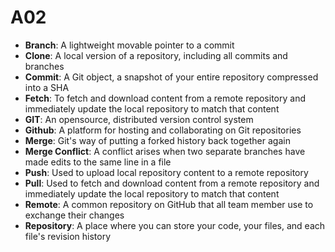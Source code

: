 # A02
- **Branch**: A lightweight movable pointer to a commit
- **Clone**: A local version of a repository, including all commits and branches
- **Commit**: A Git object, a snapshot of your entire repository compressed into a SHA
- **Fetch**: To fetch and download content from a remote repository and immediately update the local repository to match that content
- **GIT**: An opensource, distributed version control system
- **Github**: A platform for hosting and collaborating on Git repositories
- **Merge**: Git's way of putting a forked history back together again
- **Merge Conflict**: A conflict arises when two separate branches have made edits to the same line in a file
- **Push**: Used to upload local repository content to a remote repository
- **Pull**: Used to fetch and download content from a remote repository and immediately update the local repository to match that content
- **Remote**: A common repository on GitHub that all team member use to exchange their changes
- **Repository**: A place where you can store your code, your files, and each file's revision history
